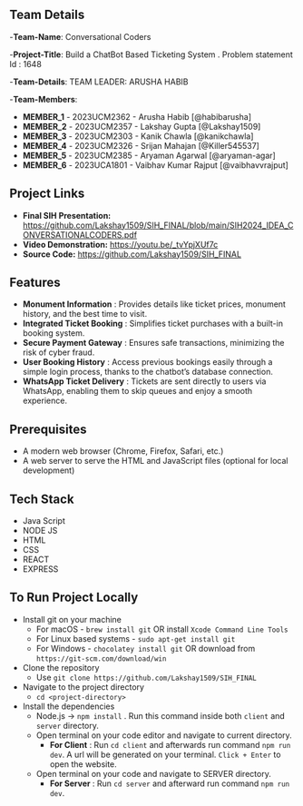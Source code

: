 ## Team Details
-**Team-Name**: Conversational Coders


-**Project-Title**: Build a ChatBot Based Ticketing System . Problem statement Id : 1648


-**Team-Details**: 
      TEAM LEADER: ARUSHA HABIB 

      
-**Team-Members**: 
- **MEMBER_1** - 2023UCM2362 - Arusha Habib [@habibarusha]
- **MEMBER_2** - 2023UCM2357 - Lakshay Gupta [@Lakshay1509]
- **MEMBER_3** - 2023UCM2303 - Kanik Chawla [@kanikchawla]
- **MEMBER_4** - 2023UCM2326 - Srijan Mahajan [@Killer545537]
- **MEMBER_5** - 2023UCM2385 - Aryaman Agarwal [@aryaman-agar]
- **MEMBER_6** - 2023UCA1801 -  Vaibhav Kumar Rajput [@vaibhavvrajput]


## Project Links

- **Final SIH Presentation:** https://github.com/Lakshay1509/SIH_FINAL/blob/main/SIH2024_IDEA_CONVERSATIONALCODERS.pdf
- **Video Demonstration:** https://youtu.be/_tvYpjXUf7c
- **Source Code:** https://github.com/Lakshay1509/SIH_FINAL


## Features


- **Monument Information** : Provides details like ticket prices, monument history, and the best time to visit.
- **Integrated Ticket Booking** : Simplifies ticket purchases with a built-in booking system.
- **Secure Payment Gateway** : Ensures safe transactions, minimizing the risk of cyber fraud.
- **User Booking History** : Access previous bookings easily through a simple login process, thanks to the chatbot’s database connection.
- **WhatsApp Ticket Delivery** : Tickets are sent directly to users via WhatsApp, enabling them to skip queues and enjoy a smooth experience.


  

## Prerequisites


- A modern web browser (Chrome, Firefox, Safari, etc.)
- A web server to serve the HTML and JavaScript files (optional for local development)

## Tech Stack 
- Java Script
- NODE JS
- HTML
- CSS
- REACT
- EXPRESS

## To Run Project Locally

- Install git on your machine
    - For macOS - `brew install git` OR install `Xcode Command Line Tools`
    - For Linux based systems - `sudo apt-get install git`
    - For Windows - `chocolatey install git` OR download from `https://git-scm.com/download/win`
- Clone the repository
    - Use `git clone https://github.com/Lakshay1509/SIH_FINAL`
- Navigate to the project directory
    - `cd <project-directory>`
- Install the dependencies
    - Node.js -> `npm install` . Run this command inside both `client` and `server` directory.
    - Open terminal on your code editor and navigate to current directory.
      - **For Client** : Run `cd client` and afterwards run command  `npm run dev`. A url will be generated on your terminal. `Click + Enter` to open the website.
    - Open terminal on your code and navigate to SERVER directory.
      - **For Server**  : Run `cd server` and afterward run command `npm run dev`.
